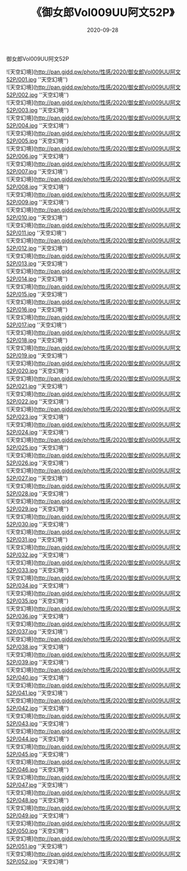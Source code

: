 ﻿---
layout: post
title:  《御女郎Vol009UU阿文52P》
date:   2020-09-28
img: http://pan.gjdd.pw/photo/性感/2020/御女郎Vol009UU阿文52P/000.jpg
categories: [美女, 性感, 泳衣]
---

御女郎Vol009UU阿文52P



![天空幻境](http://pan.gjdd.pw/photo/性感/2020/御女郎Vol009UU阿文52P/001.jpg ''天空幻境'') <br>
![天空幻境](http://pan.gjdd.pw/photo/性感/2020/御女郎Vol009UU阿文52P/002.jpg ''天空幻境'') <br>
![天空幻境](http://pan.gjdd.pw/photo/性感/2020/御女郎Vol009UU阿文52P/003.jpg ''天空幻境'') <br>
![天空幻境](http://pan.gjdd.pw/photo/性感/2020/御女郎Vol009UU阿文52P/004.jpg ''天空幻境'') <br>
![天空幻境](http://pan.gjdd.pw/photo/性感/2020/御女郎Vol009UU阿文52P/005.jpg ''天空幻境'') <br>
![天空幻境](http://pan.gjdd.pw/photo/性感/2020/御女郎Vol009UU阿文52P/006.jpg ''天空幻境'') <br>
![天空幻境](http://pan.gjdd.pw/photo/性感/2020/御女郎Vol009UU阿文52P/007.jpg ''天空幻境'') <br>
![天空幻境](http://pan.gjdd.pw/photo/性感/2020/御女郎Vol009UU阿文52P/008.jpg ''天空幻境'') <br>
![天空幻境](http://pan.gjdd.pw/photo/性感/2020/御女郎Vol009UU阿文52P/009.jpg ''天空幻境'') <br>
![天空幻境](http://pan.gjdd.pw/photo/性感/2020/御女郎Vol009UU阿文52P/010.jpg ''天空幻境'') <br>
![天空幻境](http://pan.gjdd.pw/photo/性感/2020/御女郎Vol009UU阿文52P/011.jpg ''天空幻境'') <br>
![天空幻境](http://pan.gjdd.pw/photo/性感/2020/御女郎Vol009UU阿文52P/012.jpg ''天空幻境'') <br>
![天空幻境](http://pan.gjdd.pw/photo/性感/2020/御女郎Vol009UU阿文52P/013.jpg ''天空幻境'') <br>
![天空幻境](http://pan.gjdd.pw/photo/性感/2020/御女郎Vol009UU阿文52P/014.jpg ''天空幻境'') <br>
![天空幻境](http://pan.gjdd.pw/photo/性感/2020/御女郎Vol009UU阿文52P/015.jpg ''天空幻境'') <br>
![天空幻境](http://pan.gjdd.pw/photo/性感/2020/御女郎Vol009UU阿文52P/016.jpg ''天空幻境'') <br>
![天空幻境](http://pan.gjdd.pw/photo/性感/2020/御女郎Vol009UU阿文52P/017.jpg ''天空幻境'') <br>
![天空幻境](http://pan.gjdd.pw/photo/性感/2020/御女郎Vol009UU阿文52P/018.jpg ''天空幻境'') <br>
![天空幻境](http://pan.gjdd.pw/photo/性感/2020/御女郎Vol009UU阿文52P/019.jpg ''天空幻境'') <br>
![天空幻境](http://pan.gjdd.pw/photo/性感/2020/御女郎Vol009UU阿文52P/020.jpg ''天空幻境'') <br>
![天空幻境](http://pan.gjdd.pw/photo/性感/2020/御女郎Vol009UU阿文52P/021.jpg ''天空幻境'') <br>
![天空幻境](http://pan.gjdd.pw/photo/性感/2020/御女郎Vol009UU阿文52P/022.jpg ''天空幻境'') <br>
![天空幻境](http://pan.gjdd.pw/photo/性感/2020/御女郎Vol009UU阿文52P/023.jpg ''天空幻境'') <br>
![天空幻境](http://pan.gjdd.pw/photo/性感/2020/御女郎Vol009UU阿文52P/024.jpg ''天空幻境'') <br>
![天空幻境](http://pan.gjdd.pw/photo/性感/2020/御女郎Vol009UU阿文52P/025.jpg ''天空幻境'') <br>
![天空幻境](http://pan.gjdd.pw/photo/性感/2020/御女郎Vol009UU阿文52P/026.jpg ''天空幻境'') <br>
![天空幻境](http://pan.gjdd.pw/photo/性感/2020/御女郎Vol009UU阿文52P/027.jpg ''天空幻境'') <br>
![天空幻境](http://pan.gjdd.pw/photo/性感/2020/御女郎Vol009UU阿文52P/028.jpg ''天空幻境'') <br>
![天空幻境](http://pan.gjdd.pw/photo/性感/2020/御女郎Vol009UU阿文52P/029.jpg ''天空幻境'') <br>
![天空幻境](http://pan.gjdd.pw/photo/性感/2020/御女郎Vol009UU阿文52P/030.jpg ''天空幻境'') <br>
![天空幻境](http://pan.gjdd.pw/photo/性感/2020/御女郎Vol009UU阿文52P/031.jpg ''天空幻境'') <br>
![天空幻境](http://pan.gjdd.pw/photo/性感/2020/御女郎Vol009UU阿文52P/032.jpg ''天空幻境'') <br>
![天空幻境](http://pan.gjdd.pw/photo/性感/2020/御女郎Vol009UU阿文52P/033.jpg ''天空幻境'') <br>
![天空幻境](http://pan.gjdd.pw/photo/性感/2020/御女郎Vol009UU阿文52P/034.jpg ''天空幻境'') <br>
![天空幻境](http://pan.gjdd.pw/photo/性感/2020/御女郎Vol009UU阿文52P/035.jpg ''天空幻境'') <br>
![天空幻境](http://pan.gjdd.pw/photo/性感/2020/御女郎Vol009UU阿文52P/036.jpg ''天空幻境'') <br>
![天空幻境](http://pan.gjdd.pw/photo/性感/2020/御女郎Vol009UU阿文52P/037.jpg ''天空幻境'') <br>
![天空幻境](http://pan.gjdd.pw/photo/性感/2020/御女郎Vol009UU阿文52P/038.jpg ''天空幻境'') <br>
![天空幻境](http://pan.gjdd.pw/photo/性感/2020/御女郎Vol009UU阿文52P/039.jpg ''天空幻境'') <br>
![天空幻境](http://pan.gjdd.pw/photo/性感/2020/御女郎Vol009UU阿文52P/040.jpg ''天空幻境'') <br>
![天空幻境](http://pan.gjdd.pw/photo/性感/2020/御女郎Vol009UU阿文52P/041.jpg ''天空幻境'') <br>
![天空幻境](http://pan.gjdd.pw/photo/性感/2020/御女郎Vol009UU阿文52P/042.jpg ''天空幻境'') <br>
![天空幻境](http://pan.gjdd.pw/photo/性感/2020/御女郎Vol009UU阿文52P/043.jpg ''天空幻境'') <br>
![天空幻境](http://pan.gjdd.pw/photo/性感/2020/御女郎Vol009UU阿文52P/044.jpg ''天空幻境'') <br>
![天空幻境](http://pan.gjdd.pw/photo/性感/2020/御女郎Vol009UU阿文52P/045.jpg ''天空幻境'') <br>
![天空幻境](http://pan.gjdd.pw/photo/性感/2020/御女郎Vol009UU阿文52P/046.jpg ''天空幻境'') <br>
![天空幻境](http://pan.gjdd.pw/photo/性感/2020/御女郎Vol009UU阿文52P/047.jpg ''天空幻境'') <br>
![天空幻境](http://pan.gjdd.pw/photo/性感/2020/御女郎Vol009UU阿文52P/048.jpg ''天空幻境'') <br>
![天空幻境](http://pan.gjdd.pw/photo/性感/2020/御女郎Vol009UU阿文52P/049.jpg ''天空幻境'') <br>
![天空幻境](http://pan.gjdd.pw/photo/性感/2020/御女郎Vol009UU阿文52P/050.jpg ''天空幻境'') <br>
![天空幻境](http://pan.gjdd.pw/photo/性感/2020/御女郎Vol009UU阿文52P/051.jpg ''天空幻境'') <br>
![天空幻境](http://pan.gjdd.pw/photo/性感/2020/御女郎Vol009UU阿文52P/052.jpg ''天空幻境'') <br>